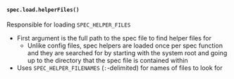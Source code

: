 #### `spec.load.helperFiles()`

Responsible for loading `SPEC_HELPER_FILES`

- First argument is the full path to the spec file to find helper files for
  - Unlike config files, spec helpers are loaded once per spec function
    and they are searched for by starting with the system root and 
    going up to the directory that the spec file is contained within
- Uses `SPEC_HELPER_FILENAMES` (`:`-delimited) for names of files to look for

